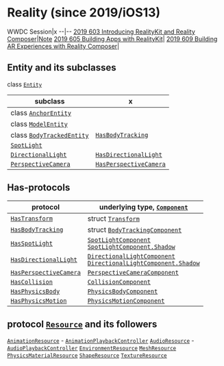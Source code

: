 # Reality (since 2019/iOS13)


WWDC
Session|x
--|--
[2019 603 Introducing RealityKit and Reality Composer](https://developer.apple.com/videos/play/wwdc2019/603)|[Note](2019-603-introducing-realitykit-and-reality-composer.md)
[2019 605 Building Apps with RealityKit](https://developer.apple.com/videos/play/wwdc2019/605)|
[2019 609 Building AR Experiences with Reality Composer](https://developer.apple.com/videos/play/wwdc2019/609)|




## Entity and its subclasses

class [`Entity`](https://developer.apple.com/documentation/realitykit/entity)

subclass|x
---|---
class [`AnchorEntity`](https://developer.apple.com/documentation/realitykit/anchorentity)|
class [`ModelEntity`](https://developer.apple.com/documentation/realitykit/modelentity)|
class [`BodyTrackedEntity`](https://developer.apple.com/documentation/realitykit/bodytrackedentity) |[`HasBodyTracking`](https://developer.apple.com/documentation/realitykit/hasbodytracking)|
[`SpotLight`](https://developer.apple.com/documentation/realitykit/spotlight)|
[`DirectionalLight`](https://developer.apple.com/documentation/realitykit/directionallight)|[`HasDirectionalLight`](https://developer.apple.com/documentation/realitykit/hasdirectionallight)
[`PerspectiveCamera`](https://developer.apple.com/documentation/realitykit/perspectivecamera)|[`HasPerspectiveCamera`](https://developer.apple.com/documentation/realitykit/hasperspectivecamera)


## Has-protocols

protocol | underlying type, [`Component`](https://developer.apple.com/documentation/realitykit/component)
---|---
[`HasTransform`](https://developer.apple.com/documentation/realitykit/hastransform)|struct [`Transform`](https://developer.apple.com/documentation/realitykit/transform)
[`HasBodyTracking`](https://developer.apple.com/documentation/realitykit/hasbodytracking)|struct [`BodyTrackingComponent`](https://developer.apple.com/documentation/realitykit/bodytrackingcomponent)
[`HasSpotLight`](https://developer.apple.com/documentation/realitykit/hasspotlight)|[`SpotLightComponent`](https://developer.apple.com/documentation/realitykit/spotlightcomponent)<br/>[`SpotLightComponent.Shadow`](https://developer.apple.com/documentation/realitykit/spotlightcomponent/shadow)
[`HasDirectionalLight`](https://developer.apple.com/documentation/realitykit/hasdirectionallight)|[`DirectionalLightComponent`](https://developer.apple.com/documentation/realitykit/directionallightcomponent)<br/>[`DirectionalLightComponent.Shadow`](https://developer.apple.com/documentation/realitykit/directionallightcomponent/shadow)
[`HasPerspectiveCamera`](https://developer.apple.com/documentation/realitykit/hasperspectivecamera)|[`PerspectiveCameraComponent`](https://developer.apple.com/documentation/realitykit/perspectivecameracomponent)
[`HasCollision`](https://developer.apple.com/documentation/realitykit/hascollision)|[`CollisionComponent`](https://developer.apple.com/documentation/realitykit/collisioncomponent)
[`HasPhysicsBody`](https://developer.apple.com/documentation/realitykit/hasphysicsbody)|[`PhysicsBodyComponent`](https://developer.apple.com/documentation/realitykit/physicsbodycomponent)
[`HasPhysicsMotion`](https://developer.apple.com/documentation/realitykit/hasphysicsmotion)|[`PhysicsMotionComponent`](https://developer.apple.com/documentation/realitykit/physicsmotioncomponent)



## protocol [`Resource`](https://developer.apple.com/documentation/realitykit/resource) and its followers


[`AnimationResource`](https://developer.apple.com/documentation/realitykit/animationresource)  - [`AnimationPlaybackController`](https://developer.apple.com/documentation/realitykit/animationplaybackcontroller)
[`AudioResource`](https://developer.apple.com/documentation/realitykit/audioresource) - [`AudioPlaybackController`](https://developer.apple.com/documentation/realitykit/audioplaybackcontroller)
[`EnvironmentResource`](https://developer.apple.com/documentation/realitykit/environmentresource)
[`MeshResource`](https://developer.apple.com/documentation/realitykit/meshresource)
[`PhysicsMaterialResource`](https://developer.apple.com/documentation/realitykit/physicsmaterialresource)
[`ShapeResource`](https://developer.apple.com/documentation/realitykit/shaperesource)
[`TextureResource`](https://developer.apple.com/documentation/realitykit/textureresource)

